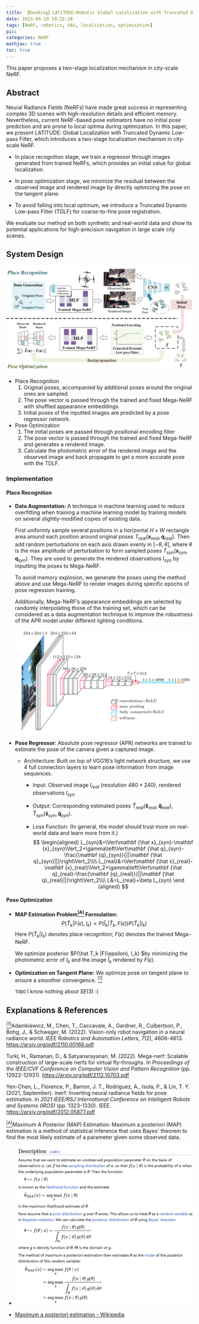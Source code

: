 ```yaml
---
title: 【Reading】LATITUDE:Robotic Global Localization with Truncated Dynamic Low-pass Filter in City-scale NeRF
date: 2023-04-19 19:22:28
tags: [NeRF, robotics, UAV, localization, optimization]
pic: 
categories: NeRF
mathjax: true
toc: true
---
```


This paper proposes a two-stage localization mechanism in city-scale NeRF.

<!-- more -->

## Abstract

Neural Radiance Fields (NeRFs) have made great success in representing complex 3D scenes with high-resolution details and efficient memory. Nevertheless, current NeRF-based pose estimators have no initial pose prediction and are prone to local optima during optimization. In this paper, we present LATITUDE: Global Localization with Truncated Dynamic Low-pass Filter, which introduces a two-stage localization mechanism in city-scale NeRF. 

- In place recognition stage, we train a regressor through images generated from trained NeRFs, which provides an initial value for global localization.
- In pose optimization stage, we minimize the residual between the observed image and rendered image by directly optimizing
  the pose on the tangent plane. 

- To avoid falling into local optimum, we introduce a Truncated Dynamic Low-pass Filter (TDLF) for coarse-to-fine pose registration. 

We evaluate our method on both synthetic and real-world data and show its potential applications for high-precision navigation in large scale city scenes.



## System Design

![](LATITUDE/image-20230422195423323.png)

- Place Recognition
  1. Original poses, accompanied by additional poses around the original ones are sampled.
  2. The pose vector is passed through the trained and fixed Mega-NeRF with shuffled appearance embeddings. 
  3. Initial poses of the inputted images are predicted by a pose regressor network. 
- Pose Optimization
  1. The initial poses are passed through positional encoding filter
  2. The pose vector is passed through the trained and fixed Mega-NeRF and generates a rendered image.
  3. Calculate the photometric error of the rendered image and the observed image and back propagate to get a more accurate pose with the TDLF.



### Implementation

#### Place Recognition

- **Data Augmentation:** A technique in machine learning used to reduce overfitting when training a machine learning model by training models on several slightly-modified copies of existing data.

  First uniformly sample several positions in a horizontal $H\times W$ rectangle area around each position around original poses $T_{real}(\mathbf x_{real},\mathbf q_{real})$. Then add random perturbations on each axis drawn evenly in $[-\theta,\theta]$, where $\theta$ is the max amplitude of perturbation to form sampled poses $T_{syn}(\mathbf x_{syn},\mathbf q_{syn})$. They are used to generate the rendered observations $I_{syn}$ by inputting the poses to Mega-NeRF. 

  To avoid memory explosion, we generate the poses using the method above and use Mega-NeRF to render images during specific epochs of pose regression training.

  Additionally, Mega-NeRF’s appearance embeddings are selected by randomly interpolating those of the training set, which can be considered as a data augmentation technique to improve the robustness of the APR model under different lighting conditions.

  <img src="LATITUDE/image-20230422204422315.png" alt="Network Structure of VGG-16" style="zoom:50%;" />

  

- **Pose Regressor**: Absolute pose regressor (APR) networks are trained to estimate the pose of the camera given a captured image.

  - Architecture: Built on top of VGG16’s light network structure, we use 4 full connection layers to learn pose information from image sequences.

    - Input: Observed image $I_{real}$ (resolution $480 \times 240$),  rendered observations $I_{syn}$ 

    - Output:  Corresponding estimated poses $\hat T_{real}(\mathbf {\hat x}_{real},\mathbf {\hat q}_{real})$, $\hat T_{syn}(\mathbf {\hat x}_{syn},\mathbf {\hat q}_{syn})$. 

    - Loss Function: (In general, the model should trust more on real-world data and learn more from it.)
      $$
      \begin{aligned}
      	L_{syn}&=\Vert\mathbf {\hat x}_{syn}-\mathbf {x}_{syn}\Vert_2+\gamma\left\Vert\mathbf {\hat q}_{syn}-\frac{\mathbf {q}_{syn}}{||\mathbf {\hat q}_{syn}||}\right\Vert_2\\\\
      	L_{real}&=\Vert\mathbf {\hat x}_{real}-\mathbf {x}_{real}\Vert_2+\gamma\left\Vert\mathbf {\hat q}_{real}-\frac{\mathbf {q}_{real}}{||\mathbf {\hat q}_{real}||}\right\Vert_2\\\\
      	L&=L_{real}+\beta L_{syn}
      \end {aligned}
      $$

#### Pose Optimization

- **MAP Estimation Problem<a id="biba" href="#bibaref"><sup>[A]</sup></a> Formulation:** 
  $$
  P(\hat T_k |F(\epsilon), I_k)\propto P(\hat I_k|\hat T_k, F(\epsilon))P(\hat T_k|I_k)
  $$
  Here $P(\hat T_k|I_k)$ denotes place recognition; $F(\epsilon)$ denotes the trained Mega-NeRF. 

  We optimize posterior $P(\hat T_k |F(\epsilon), I_k) $by minimizing the photometric error of $I_k$ and the image $\hat I_k$ rendered by $F(\epsilon)$.

- **Optimization on Tangent Plane:** We optimize pose on tangent plane to ensure a smoother convergence. <a id="bib1" href="#bib1ref"><sup>[1]</sup></a>

  `TODO` I know nothing about $SE(3)$ :(







## Explanations & References

<a href="#bib1" id="bib1ref"><sup>[1]</sup></a>Adamkiewicz, M., Chen, T., Caccavale, A., Gardner, R., Culbertson, P., Bohg, J., & Schwager, M. (2022). Vision-only robot navigation in a neural radiance world. *IEEE Robotics and Automation Letters*, *7*(2), 4606-4613. https://arxiv.org/pdf/2110.00168.pdf





Turki, H., Ramanan, D., & Satyanarayanan, M. (2022). Mega-nerf: Scalable construction of large-scale nerfs for virtual fly-throughs. 	In *Proceedings of the IEEE/CVF Conference on Computer Vision and Pattern Recognition* (pp. 12922-12931). https://arxiv.org/pdf/2112.10703.pdf

Yen-Chen, L., Florence, P., Barron, J. T., Rodriguez, A., Isola, P., & Lin, T. Y. (2021, September). inerf: Inverting neural radiance fields 	for pose estimation. In *2021 IEEE/RSJ International Conference on Intelligent Robots and Systems (IROS)* (pp. 1323-1330). IEEE. https://arxiv.org/pdf/2012.05877.pdf



<a href="#biba" id="bibaref"><sup>[A]</sup></a>Maximum A Posterior (MAP) Estimation: Maximum a posteriori (MAP) estimation is a method of statistical inference that uses Bayes' theorem to find the most likely estimate of a parameter given some observed data.

- <img src="LATITUDE/image-20230422161001434.png" style="zoom:67%;" />

- [Maximum a posteriori estimation - Wikipedia](https://en.wikipedia.org/wiki/Maximum_a_posteriori_estimation)

